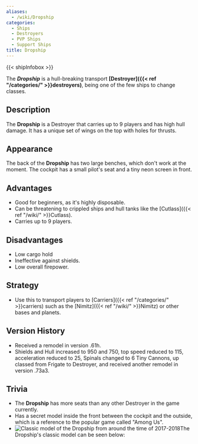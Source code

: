 ```yaml
---
aliases:
  - /wiki/Dropship
categories:
  - Ships
  - Destroyers
  - PVP Ships
  - Support Ships
title: Dropship
---
```


{{< shipInfobox >}}

The **_Dropship_** is a hull-breaking transport **[Destroyer]({{< ref "/categories/" >}}destroyers)**, being one of the few ships to change classes.

## Description

The **Dropship** is a Destroyer that carries up to 9 players and has high hull damage. It has a unique set of wings on the top with holes for thrusts.

## Appearance

The back of the **Dropship** has two large benches, which don't work at the moment. The cockpit has a small pilot's seat and a tiny neon screen in front.

## Advantages

- Good for beginners, as it's highly disposable.
- Can be threatening to crippled ships and hull tanks like the [Cutlass]({{< ref "/wiki/" >}}Cutlass).
- Carries up to 9 players.

## Disadvantages

- Low cargo hold
- Ineffective against shields.
- Low overall firepower.

## Strategy

- Use this to transport players to [Carriers]({{< ref "/categories/" >}}carriers) such as the [Nimitz]({{< ref "/wiki/" >}}Nimitz) or other bases and planets.

## Version History

- Received a remodel in version .61h.
- Shields and Hull increased to 950 and 750, top speed reduced to 115, acceleration reduced to 25, Spinals changed to 6 Tiny Cannons, up classed from Frigate to Destroyer, and received another remodel in version .73a3.

## Trivia

- The **Dropship** has more seats than any other Destroyer in the game currently.
- Has a secret model inside the front between the cockpit and the outside, which is a reference to the popular game called "Among Us".
- ![Classic model of the Dropship from around the time of
2017-2018](ClassicDropship.png "Classic model of the Dropship from around the time of 2017-2018")The Dropship's classic model can be seen below:
